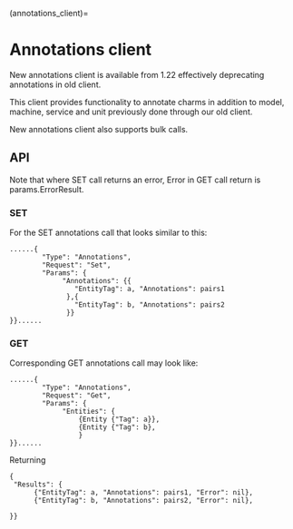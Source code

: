 (annotations_client)=
# Annotations client

New annotations client is available from 1.22 effectively deprecating
annotations in old client.

This client provides functionality to annotate charms in addition
to model, machine, service and unit previously done
through our old client.

New annotations client also supports bulk calls.

## API

Note that where SET call returns an error, Error in GET call return is params.ErrorResult.

### SET
For the SET annotations call that looks similar to this:

    ......{
            "Type": "Annotations",
            "Request": "Set",
            "Params": {
                 "Annotations": {{
                    "EntityTag": a, "Annotations": pairs1
                  },{
                    "EntityTag": b, "Annotations": pairs2
                  }}
    }}......
### GET
Corresponding GET annotations call may look like:

    ......{
            "Type": "Annotations",
            "Request": "Get",
            "Params": {
                 "Entities": {
                     {Entity {"Tag": a}},
                     {Entity {"Tag": b},
                     }
    }}......

Returning

    {
     "Results": {
          {"EntityTag": a, "Annotations": pairs1, "Error": nil},
          {"EntityTag": b, "Annotations": pairs2, "Error": nil},

    }}
